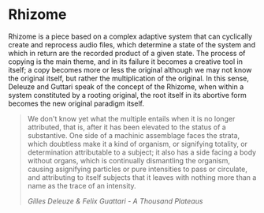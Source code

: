 # Rhizome
Rhizome is a piece based on a complex adaptive system that can cyclically create and reprocess audio files, which determine a state of the system and which in return are the recorded product of a given state.
The process of copying is the main theme, and in its failure it becomes a creative tool in itself; a copy becomes more or less the original although we may not know the original itself, but rather the multiplication of the original.
In this sense, Deleuze and Guttari speak of the concept of the Rhizome, when within a system constituted by a rooting original, the root itself in its abortive form becomes the new original paradigm itself.

> We don't know yet what the multiple entails when it is no longer attributed, that is, after it has been elevated to the status of a substantive. 
One side of a machinic assemblage faces the strata, which doubtless make it a kind of organism, or signifying totality, or determination attributable to a subject; it also has a side facing a body without organs, which is continually dismantling the organism, causing asignifying particles or pure intensities to pass or circulate, and attributing to itself subjects that it leaves with nothing more than a
name as the trace of an intensity. 
>
> <cite>Gilles Deleuze & Felix Guattari - A Thousand Plateaus</cite>
